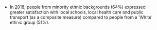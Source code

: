 * In 2018, people from minority ethnic backgrounds (64%) expressed greater satisfaction with local schools, local health care and public transport (as a composite measure) compared to people from a 'White' ethnic group (51%).
